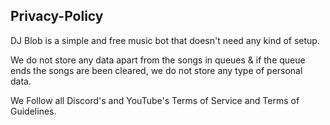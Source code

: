 ## Privacy-Policy

DJ Blob is a simple and free music bot that doesn't need any kind of setup.

We do not store any data apart from the songs in queues & if the queue ends the songs are been cleared, we do not store any type of personal data.

We Follow all Discord's and YouTube's Terms of Service and Terms of Guidelines.
